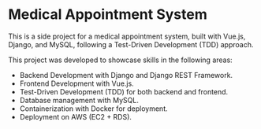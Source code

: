 # Medical Appointment System

This is a side project for a medical appointment system, built with Vue.js, Django, and MySQL, following a Test-Driven Development (TDD) approach.

This project was developed to showcase skills in the following areas:
- Backend Development with Django and Django REST Framework.
- Frontend Development with Vue.js.
- Test-Driven Development (TDD) for both backend and frontend.
- Database management with MySQL.
- Containerization with Docker for deployment.
- Deployment on AWS (EC2 + RDS).
